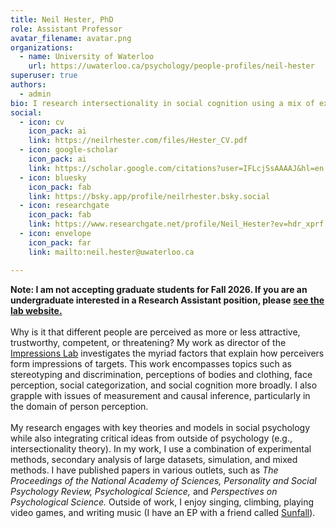 ```yaml
---
title: Neil Hester, PhD
role: Assistant Professor
avatar_filename: avatar.png
organizations:
  - name: University of Waterloo
    url: https://uwaterloo.ca/psychology/people-profiles/neil-hester
superuser: true
authors:
  - admin
bio: I research intersectionality in social cognition using a mix of experimentation, simulation, and big data analysis.
social:
  - icon: cv
    icon_pack: ai
    link: https://neilrhester.com/files/Hester_CV.pdf
  - icon: google-scholar
    icon_pack: ai
    link: https://scholar.google.com/citations?user=IFLcjSsAAAAJ&hl=en
  - icon: bluesky
    icon_pack: fab
    link: https://bsky.app/profile/neilrhester.bsky.social
  - icon: researchgate
    icon_pack: fab
    link: https://www.researchgate.net/profile/Neil_Hester?ev=hdr_xprf
  - icon: envelope
    icon_pack: far
    link: mailto:neil.hester@uwaterloo.ca

---
```

<b>Note: I am not accepting graduate students for Fall 2026. If you are an undergraduate interested in a Research Assistant position, please <a href="https://www.impressionslab.org/">see the lab website.</a></b>
</br></br>
Why is it that different people are perceived as more or less attractive, trustworthy, competent, or threatening? My work as director of the <a href="https://www.impressionslab.org/">Impressions Lab</a> investigates the myriad factors that explain how perceivers form impressions of targets. This work encompasses topics such as stereotyping and discrimination, perceptions of bodies and clothing, face perception, social categorization, and social cognition more broadly. I also grapple with issues of measurement and causal inference, particularly in the domain of person perception.
</br></br>
My research engages with key theories and models in social psychology while also integrating critical ideas from outside of psychology (e.g., intersectionality theory). In my work, I use a combination of experimental methods, secondary analysis of large datasets, simulation, and mixed methods. I have published papers in various outlets, such as <i>The Proceedings of the National Academy of Sciences, Personality and Social Psychology Review, Psychological Science,</i> and <i>Perspectives on Psychological Science.</i> Outside of work, I enjoy singing, climbing, playing video games, and writing music (I have an EP with a friend called <a href="https://open.spotify.com/album/0uvxgVQmEKo3FpHdRjhN1I?si=NISzzj5nQ_WtViVCEpOLVQ&fbclid=IwAR1MbbgOn3OFGy6ReI_TlBSKGseazaGQIz351pFd9qAl7UsJ6cQgumMnl0o">Sunfall</a>).
